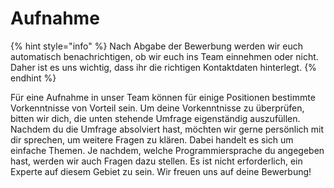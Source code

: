 # Aufnahme

{% hint style="info" %}
Nach Abgabe der Bewerbung werden wir euch automatisch benachrichtigen, ob wir euch ins Team einnehmen oder nicht. Daher ist es uns wichtig, dass ihr die richtigen Kontaktdaten hinterlegt.
{% endhint %}

Für eine Aufnahme in unser Team können für einige Positionen bestimmte Vorkenntnisse von Vorteil sein. Um deine Vorkenntnisse zu überprüfen, bitten wir dich, die unten stehende Umfrage eigenständig auszufüllen. Nachdem du die Umfrage absolviert hast, möchten wir gerne persönlich mit dir sprechen, um weitere Fragen zu klären. Dabei handelt es sich um einfache Themen. Je nachdem, welche Programmiersprache du angegeben hast, werden wir auch Fragen dazu stellen. Es ist nicht erforderlich, ein Experte auf diesem Gebiet zu sein. Wir freuen uns auf deine Bewerbung!
